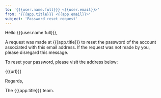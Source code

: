 ```yaml
---
to: '{{{user.name.full}}} <{{user.email}}>'
from: '{{{app.title}}} <{{app.email}}>'
subject: 'Password reset request'
---
```

Hello {{{user.name.full}}},

A request was made at {{{app.title}}} to reset the password of the account associated with this email address. If the request was not made by you, please disregard this message.

To reset your password, please visit the address below:

{{{url}}}

Regards,

The {{{app.title}}} team.